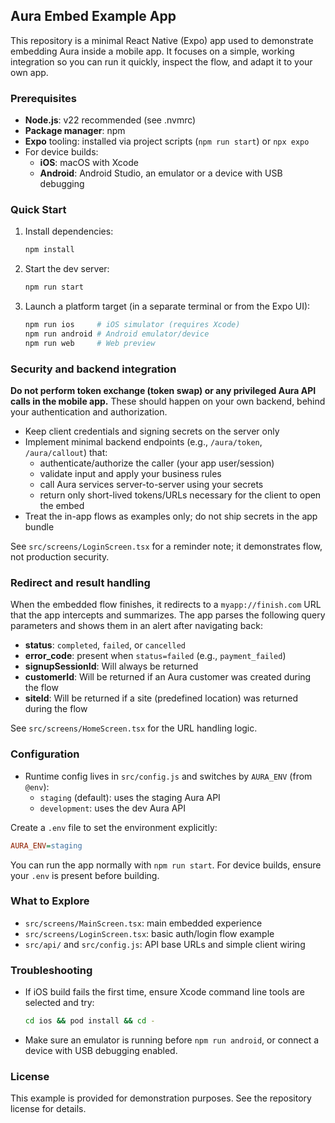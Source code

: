 ## Aura Embed Example App

This repository is a minimal React Native (Expo) app used to demonstrate embedding Aura inside a mobile app. It focuses on a simple, working integration so you can run it quickly, inspect the flow, and adapt it to your own app.

### Prerequisites
- **Node.js**: v22 recommended (see .nvmrc)
- **Package manager**: npm
- **Expo** tooling: installed via project scripts (`npm run start`) or `npx expo`
- For device builds:
  - **iOS**: macOS with Xcode
  - **Android**: Android Studio, an emulator or a device with USB debugging

### Quick Start
1. Install dependencies:
   ```bash
   npm install
   ```
2. Start the dev server:
   ```bash
   npm run start
   ```
3. Launch a platform target (in a separate terminal or from the Expo UI):
   ```bash
   npm run ios     # iOS simulator (requires Xcode)
   npm run android # Android emulator/device
   npm run web     # Web preview
   ```

### Security and backend integration
**Do not perform token exchange (token swap) or any privileged Aura API calls in the mobile app.** These should happen on your own backend, behind your authentication and authorization.

- Keep client credentials and signing secrets on the server only
- Implement minimal backend endpoints (e.g., `/aura/token`, `/aura/callout`) that:
  - authenticate/authorize the caller (your app user/session)
  - validate input and apply your business rules
  - call Aura services server-to-server using your secrets
  - return only short-lived tokens/URLs necessary for the client to open the embed
- Treat the in-app flows as examples only; do not ship secrets in the app bundle

See `src/screens/LoginScreen.tsx` for a reminder note; it demonstrates flow, not production security.

### Redirect and result handling
When the embedded flow finishes, it redirects to a `myapp://finish.com` URL that the app intercepts and summarizes. The app parses the following query parameters and shows them in an alert after navigating back:

- **status**: `completed`, `failed`, or `cancelled`
- **error_code**: present when `status=failed` (e.g., `payment_failed`)
- **signupSessionId**: Will always be returned
- **customerId**: Will be returned if an Aura customer was created during the flow
- **siteId**: Will be returned if a site (predefined location) was returned during the flow


See `src/screens/HomeScreen.tsx` for the URL handling logic.

### Configuration
- Runtime config lives in `src/config.js` and switches by `AURA_ENV` (from `@env`):
  - `staging` (default): uses the staging Aura API
  - `development`: uses the dev Aura API

Create a `.env` file to set the environment explicitly:
```ini
AURA_ENV=staging
```

You can run the app normally with `npm run start`. For device builds, ensure your `.env` is present before building.

### What to Explore
- `src/screens/MainScreen.tsx`: main embedded experience
- `src/screens/LoginScreen.tsx`: basic auth/login flow example
- `src/api/` and `src/config.js`: API base URLs and simple client wiring

### Troubleshooting
- If iOS build fails the first time, ensure Xcode command line tools are selected and try:
  ```bash
  cd ios && pod install && cd -
  ```
- Make sure an emulator is running before `npm run android`, or connect a device with USB debugging enabled.

### License
This example is provided for demonstration purposes. See the repository license for details.


